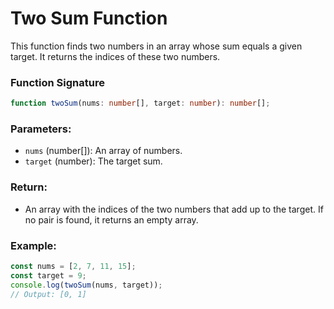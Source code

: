 # Two Sum Function

This function finds two numbers in an array whose sum equals a given target. It returns the indices of these two numbers.

### Function Signature

```typescript
function twoSum(nums: number[], target: number): number[];
```

### Parameters:
- `nums` (number[]): An array of numbers.
- `target` (number): The target sum.

### Return:
- An array with the indices of the two numbers that add up to the target. If no pair is found, it returns an empty array.

### Example:

```typescript
const nums = [2, 7, 11, 15];
const target = 9;
console.log(twoSum(nums, target));
// Output: [0, 1]
